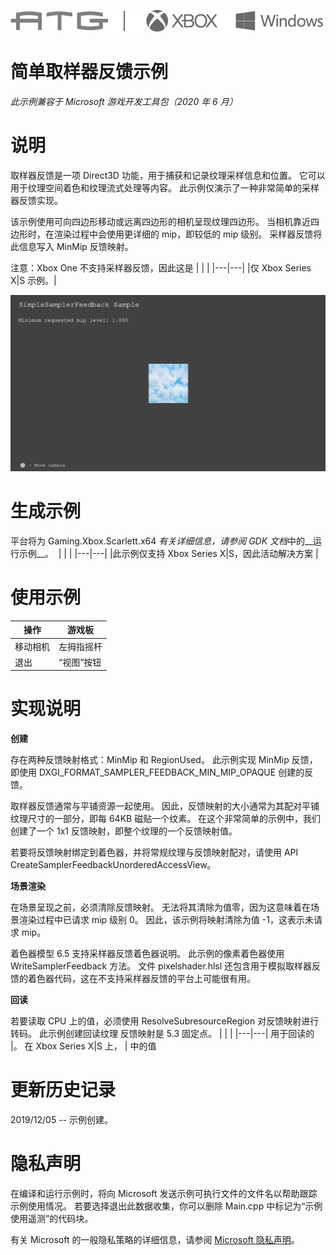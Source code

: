 ![](./media/image1.png)

# 简单取样器反馈示例

*此示例兼容于 Microsoft 游戏开发工具包（2020 年 6 月）*

# 说明

取样器反馈是一项 Direct3D 功能，用于捕获和记录纹理采样信息和位置。 它可以用于纹理空间着色和纹理流式处理等内容。 此示例仅演示了一种非常简单的采样器反馈实现。

该示例使用可向四边形移动或远离四边形的相机呈现纹理四边形。 当相机靠近四边形时，在渲染过程中会使用更详细的 mip，即较低的 mip 级别。 采样器反馈将此信息写入 MinMip 反馈映射。

注意：Xbox One 不支持采样器反馈，因此这是
| | |
|---|---|
|仅 Xbox Series X|S 示例。|

![](./media/image3.png)

# 生成示例

平台将为 Gaming.Xbox.Scarlett.x64 *有关详细信息，请参阅* *GDK 文档*中的__运行示例__。&nbsp;
| | |
|---|---|
|此示例仅支持 Xbox Series X|S，因此活动解决方案 |


# 使用示例

| 操作 | 游戏板 |
|---|---|
| 移动相机 | 左拇指摇杆 |
| 退出 | &ldquo;视图&rdquo;按钮 |

# 实现说明

**创建**

存在两种反馈映射格式：MinMip 和 RegionUsed。 此示例实现 MinMip 反馈，即使用 DXGI_FORMAT_SAMPLER_FEEDBACK_MIN_MIP_OPAQUE 创建的反馈。

取样器反馈通常与平铺资源一起使用。 因此，反馈映射的大小通常为其配对平铺纹理尺寸的一部分，即每 64KB 磁贴一个纹素。 在这个非常简单的示例中，我们创建了一个 1x1 反馈映射，即整个纹理的一个反馈映射值。

若要将反馈映射绑定到着色器，并将常规纹理与反馈映射配对，请使用 API CreateSamplerFeedbackUnorderedAccessView。

**场景渲染**

在场景呈现之前，必须清除反馈映射。 无法将其清除为值零，因为这意味着在场景渲染过程中已请求 mip 级别 0。 因此，该示例将映射清除为值 -1，这表示未请求 mip。

着色器模型 6.5 支持采样器反馈着色器说明。 此示例的像素着色器使用 WriteSamplerFeedback 方法。 文件 pixelshader.hlsl 还包含用于模拟取样器反馈的着色器代码，这在不支持采样器反馈的平台上可能很有用。

**回读**

若要读取 CPU 上的值，必须使用 ResolveSubresourceRegion 对反馈映射进行转码。 此示例创建回读纹理
反馈映射是 5.3 固定点。
| | |
|---|---|
用于回读的 |。 在 Xbox Series X|S 上， | 中的值

# 更新历史记录

2019/12/05 -- 示例创建。

# 隐私声明

在编译和运行示例时，将向 Microsoft 发送示例可执行文件的文件名以帮助跟踪示例使用情况。 若要选择退出此数据收集，你可以删除 Main.cpp 中标记为&ldquo;示例使用遥测&rdquo;的代码块。

有关 Microsoft 的一般隐私策略的详细信息，请参阅 [Microsoft 隐私声明](https://privacy.microsoft.com/en-us/privacystatement/)。


